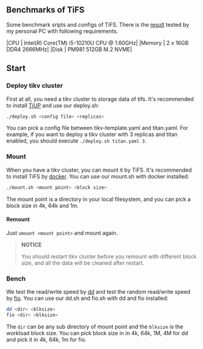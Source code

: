 ## Benchmarks of TiFS

Some benchmark sripts and configs of TiFS. There is the [result](https://docs.google.com/spreadsheets/d/1QusW0FYAjLRzDN9LbMUTLvwuxtZvNz_g_1GIrwXnevc/edit?usp=sharing) tested by my personal PC with following requirements.

|CPU | Intel(R) Core(TM) i5-10210U CPU @ 1.60GHz|
|Memory | 2 x 16GB DDR4 2666MHz|
|Disk | PM981 512GB M.2 NVME|

## Start

### Deploy tikv cluster

First at all, you need a tikv cluster to storage data of tifs. It's recommended to install [TiUP](https://github.com/pingcap/tiup) and use our deploy.sh:
```bash
./deploy.sh <config file> <replicas>
```
You can pick a config file between tikv-template.yaml and titan.yaml. For example, if you want to deploy a tikv cluster with 3 replicas and titan enabled, you should execute `./deploy.sh titan.yaml 3`.

### Mount

When you have a tikv cluster, you can mount it by TiFS. It's recommended to install TiFS by [docker](https://www.docker.com). You can use our mount.sh with docker installed:

```bash
./mount.sh <mount point> <block size>
```

The mount point is a directory in your local filesystem, and you can pick a block size in 4k, 64k and 1m.

#### Remount

Just `umount <mount point>` and mount again.

> **NOTICE**
> 
> You should restart tikv cluster before you remount with different block size, and all the data will be cleaned after restart.

### Bench

We test the read/write speed by [dd](https://www.wikiwand.com/en/Dd_(Unix)) and test the random read/write speed by [fio](https://github.com/axboe/fio). You can use our dd.sh and fio.sh with dd and fio installed:

```bash
dd <dir> <blksize>
fio <dir> <blksize>
```

The `dir` can be any sub directory of mount point and the `blksize` is the workload block size. You can pick block size in in 4k, 64k, 1M, 4M for dd and pick it in 4k, 64k, 1m for fio. 



